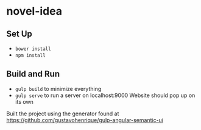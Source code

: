 # novel-idea

## Set Up
* `bower install`
* `npm install`

## Build and Run
* `gulp build` to minimize everything
* `gulp serve` to run a server on localhost:9000 Website should pop up on its own

Built the project using the generator found at https://github.com/gustavohenrique/gulp-angular-semantic-ui

